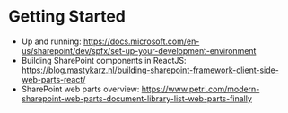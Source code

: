 # Getting Started
- Up and running: https://docs.microsoft.com/en-us/sharepoint/dev/spfx/set-up-your-development-environment
- Building SharePoint components in ReactJS: https://blog.mastykarz.nl/building-sharepoint-framework-client-side-web-parts-react/
- SharePoint web parts overview: https://www.petri.com/modern-sharepoint-web-parts-document-library-list-web-parts-finally
